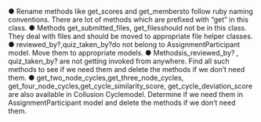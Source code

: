 ● Rename methods like ​get_scores and get_members​to follow ruby naming conventions. There are lot of methods which are prefixed with “get” in this class.
● Methods ​get_submitted_files, get_files​should not be in this class. They deal with files and should be moved to appropriate file helper classes.
● reviewed_by?,quiz_taken_by?​do not belong to AssignmentParticipant model. Move them to appropriate models.
● Methods ​is_reviewed_by? , quiz_taken_by? a​re not getting invoked from anywhere. Find all such methods to see if we need them and delete the methods if we don’t need them.
● get_two_node_cycles,get_three_node_cycles, get_four_node_cycles,​get_cycle_similarity_score, get_cycle_deviation_score are also available in Collusion Cyclemodel. Determine if we need them in AssignmentParticipant model and delete the methods if we don’t need them.
